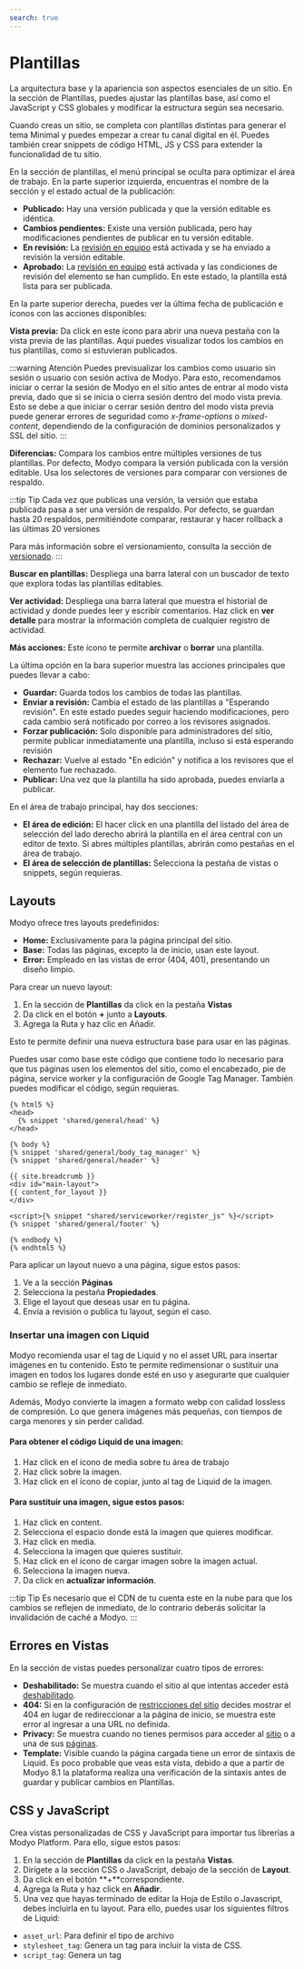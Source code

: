 ```yaml
---
search: true
---
```


# Plantillas

La arquitectura base y la apariencia son aspectos esenciales de un sitio. En la sección de Plantillas, puedes ajustar las plantillas base, así como el JavaScript y CSS globales y modificar la estructura según sea necesario.

Cuando creas un sitio, se completa con plantillas distintas para generar el tema Minimal y puedes empezar a crear tu canal digital en él. Puedes también crear snippets de código HTML, JS y CSS para extender la funcionalidad de tu sitio.

En la sección de plantillas, el menú principal se oculta para optimizar el área de trabajo. En la parte superior izquierda, encuentras el nombre de la sección y el estado actual de la publicación:

- **Publicado:** Hay una versión publicada y que la versión editable es idéntica.
- **Cambios pendientes:** Existe una versión publicada, pero hay modificaciones pendientes de publicar en tu versión editable.
- **En revisión:** La [revisión en equipo](/es/platform/core/key-concepts.html) está activada y se ha enviado a revisión la versión editable.
- **Aprobado:** La [revisión en equipo](/es/platform/core/key-concepts.html) está activada y las condiciones de revisión del elemento se han cumplido. En este estado, la plantilla está lista para ser publicada.

En la parte superior derecha, puedes ver la última fecha de publicación e íconos con las acciones disponibles:

**Vista previa:** Da click en este ícono para abrir una nueva pestaña con la vista previa de las plantillas. Aquí puedes visualizar todos los cambios en tus plantillas, como si estuvieran publicados.

:::warning Atención
Puedes previsualizar los cambios como usuario sin sesión o usuario con sesión activa de Modyo. Para esto, recomendamos iniciar o cerrar la sesión de Modyo en el sitio antes de entrar al modo vista previa, dado que si se inicia o cierra sesión dentro del modo vista previa. Esto se debe a que iniciar o cerrar sesión dentro del modo vista previa puede generar errores de seguridad como _x-frame-options_ o _mixed-content_, dependiendo de la configuración de dominios personalizados y SSL del sitio.
:::

**Diferencias:** Compara los cambios entre múltiples versiones de tus plantillas. Por defecto, Modyo compara la versión publicada con la versión editable. Usa los selectores de versiones para comparar con versiones de respaldo.

:::tip Tip
Cada vez que publicas una versión, la versión que estaba publicada pasa a ser una versión de respaldo. Por defecto, se guardan hasta 20 respaldos, permitiéndote comparar, restaurar y hacer rollback a las últimas 20 versiones

Para más información sobre el versionamiento, consulta la sección de [versionado](/es/platform/core/key-concepts.html#versionado).
:::

**Buscar en plantillas:** Despliega una barra lateral con un buscador de texto que explora todas las plantillas editables.

**Ver actividad:** Despliega una barra lateral que muestra el historial de actividad y donde puedes leer y escribir comentarios. Haz click en **ver detalle** para mostrar la información completa de cualquier registro de actividad.

**Más acciones:** Este ícono te permite **archivar** o **borrar** una plantilla.

La última opción en la bara superior muestra las acciones principales que puedes llevar a cabo:

- **Guardar:** Guarda todos los cambios de todas las plantillas.
- **Enviar a revisión:** Cambia el estado de las plantillas a "Esperando revisión". En este estado puedes seguir haciendo modificaciones, pero cada cambio será notificado por correo a los revisores asignados.
- **Forzar publicación:** Solo disponible para administradores del sitio, permite publicar inmediatamente una plantilla, incluso si está esperando revisión
- **Rechazar:** Vuelve al estado "En edición" y notifica a los revisores que el elemento fue rechazado.
- **Publicar:** Una vez que la plantilla ha sido aprobada, puedes enviarla a publicar.

En el área de trabajo principal, hay dos secciones:

- **El área de edición:** El hacer click en una plantilla del listado del área de selección del lado derecho abrirá la plantilla en el área central con un editor de texto. Si abres múltiples plantillas, abrirán como pestañas en el área de trabajo.
- **El área de selección de plantillas:** Selecciona la pestaña de vistas o snippets, según requieras.

## Layouts

Modyo ofrece tres layouts predefinidos:

* **Home:** Exclusivamente para la página principal del sitio.
* **Base:** Todas las páginas, excepto la de inicio, usan este layout.
* **Error:** Empleado en las vistas de error (404, 401), presentando un diseño limpio.

Para crear un nuevo layout:
1. En la sección de **Plantillas** da click en la pestaña **Vistas**
2. Da click en el botón **+** junto a **Layouts**.
3. Agrega la Ruta y haz clic en Añadir.

Esto te permite definir una nueva estructura base para usar en las páginas.

Puedes usar como base este código que contiene todo lo necesario para que tus páginas usen los elementos del sitio, como el encabezado, pie de página, service worker y la configuración de Google Tag Manager. También puedes modificar el código, según requieras.


```liquid
{% html5 %}
<head>
  {% snippet 'shared/general/head' %}
</head>

{% body %}
{% snippet 'shared/general/body_tag_manager' %}
{% snippet 'shared/general/header' %}

{{ site.breadcrumb }}
<div id="main-layout">
{{ content_for_layout }}
</div>

<script>{% snippet "shared/serviceworker/register_js" %}</script>
{% snippet 'shared/general/footer' %}

{% endbody %}
{% endhtml5 %}
```

Para aplicar un layout nuevo a una página, sigue estos pasos:
1. Ve a la sección **Páginas**
2. Selecciona la pestaña **Propiedades**.
3. Elige el layout que deseas usar en tu página.
4. Envía a revisión o publica tu layout, según el caso.

### Insertar una imagen con Liquid

Modyo recomienda usar el tag de Liquid y no el asset URL para insertar imágenes en tu contenido. Esto te permite redimensionar o sustituir una imagen en todos los lugares donde esté en uso y asegurarte que cualquier cambio se refleje de inmediato.

Además, Modyo convierte la imagen a formato webp con calidad lossless de compresión. Lo que genera imágenes más pequeñas, con tiempos de carga menores y sin perder calidad.


#### Para obtener el código Liquid de una imagen:

1. Haz click en el ícono de media sobre tu área de trabajo
1. Haz click sobre la imagen.
1. Haz click en el ícono de copiar, junto al tag de Liquid de la imagen.

#### Para sustituir una imagen, sigue estos pasos:

1. Haz click en content.
1. Selecciona el espacio donde está la imagen que quieres modificar.
1. Haz click en media.
1. Selecciona la imagen que quieres sustituir.
1. Haz click en el ícono de cargar imagen sobre la imagen actual.
1. Selecciona la imagen nueva.
1. Da click en **actualizar información**.

:::tip Tip
Es necesario que el CDN de tu cuenta este en la nube para que los cambios se reflejen de inmediato, de lo contrario deberás solicitar la invalidación de caché a Modyo.
:::

## Errores en Vistas

En la sección de vistas puedes personalizar cuatro tipos de errores:

* **Deshabilitado:** Se muestra cuando el sitio al que intentas acceder está [deshabilitado](/es/platform/channels/sites.html).
* **404:** Si en la configuración de [restricciones del sitio](/es/platform/channels/sites.html#privacidad) decides mostrar el 404 en lugar de redireccionar a la página de inicio, se muestra este error al ingresar a una URL no definida.
* **Privacy:** Se muestra cuando no tienes permisos para acceder al [sitio](/es/platform/channels/sites.html#privacidad) o a una de sus [páginas](/es/platform/channels/pages.html#privacidad).
* **Template:** Visible cuando la página cargada tiene un error de sintaxis de Liquid. Es poco probable que veas esta vista, debido a que a partir de Modyo 8.1 la plataforma realiza una verificación de la sintaxis antes de guardar y publicar cambios en Plantillas.

## CSS y JavaScript

Crea vistas personalizadas de CSS y JavaScript para importar tus librerías a Modyo Platform. Para ello, sigue estos pasos:

1. En la sección de **Plantillas** da click en la pestaña **Vistas**.
1. Dirígete a la sección CSS o JavaScript, debajo de la sección de **Layout**.
1. Da click en el botón **+**correspondiente.
1. Agrega la Ruta y haz click en **Añadir**.
1. Una vez que hayas terminado de editar la Hoja de Estilo o Javascript, debes incluirla en tu layout. Para ello, puedes usar los siguientes filtros de Liquid:

- `asset_url`: Para definir el tipo de archivo
- `stylesheet_tag`: Genera un tag <link> para incluir la vista de CSS.
- `script_tag`: Genera un tag <script> para incluir la vista de Javascript.

### Ejemplos
- Una vista personalizada de CSS con media: screen
- Una vista personalizada de Javascript con carga asíncrona


```html
<head>
  {{ 'my-css' | asset_url: 'css' | stylesheet_tag: media: 'screen', title: 'color style' }}
  {{ 'my-js'  | asset_url: 'js'  | script_tag: async: 'async', defer: 'defer' }}
</head>
```

Una vez guardado y publicado, se traduce al siguiente código HTML:

```html
<link href='my-css' rel='stylesheet' type='text/css' media='screen' title='color style' />
<script src='my-js' type='text/javascript' async='async' defer='defer'></script>
```

Para obtener información detallada y conocer los parámetros admitidos por estos filtros, consulta la sección de [filtros de Liquid](/es/platform/channels/liquid-markup.html#filtros-estandar).


## Snippets

Los snippets son fragmentos reutilizables de código HTML, JS o CSS para tus sitios. Para usar un snippet:

1. Copia la ruta de referencia del snippet personalizado. El código Liquid será similar a: <span v-pre>`{% snippet "nombre-del-snippet" %}`</span>.
1. Pega el código donde quieras llamar a este Snippet.

Para añadir un snippet personalizado:
1. En la sección de **Plantillas** da click en la pestaña **Snippets**
1. Navega hasta la sección Personalizado, al final del listado de snippets.
1. Da click en el botón **+**
1. Agrega la Ruta y haz clic en Añadir.


:::warning Importante
Para que el sistema reconozca el lenguaje de programación al que pertenece el snippet, debes agregar un guión bajo y después la terminación; de la siguiente manera: "front_css" o "library_js". Por defecto, el sistema reconocerá el snippet como lenguaje HTML.
:::

:::tip Tip
Todos los elementos del Template Builder usan Liquid como motor de plantillas. Para más información sobre Liquid y cómo usarlo, consulta la sección [Liquid Markup](/es/platform/channels/liquid-markup.html)
:::

En el área de trabajo, debajo de las pestañas, encontrarás una barra con estos elementos:

**Elementos de la barra de herramientas**
La barra de herramientas debajo de las pestañas del Template Builder contiene los siguientes elementos:

- **Gestor de archivos:** Abre un modal que te permite acceder a todos los archivos de tu cuenta y copiar su URL. Selecciona la pestaña **Subir archivos** para cargar nuevos archivos. Para más información sobre los beneficios y funcionalidades de Gestor de Archivos, dirígete a [Gestor de Archivos](/es/platform/content/asset-manager.html)
- **Atajos de teclado:** Muestra atajos de teclado útiles para Plantillas.
- **Snippets:** Despliega un listado con todos los snippets y la opción de copiar su código de referencia.
- **Cambios:** Despliega un listado de todas las veces y estados en los que has guardado la versión actual. Al hacer click en una de las sub-versiones, cambias el contenido del template a esa sub-versión.

:::tip Tip
Al publicar una versión, el listado de cambios desaparece, debido a que la nueva versión editable no ha tenido cambios.
:::

:::tip Tip
Las sub-versiones son específicas a cada plantilla, por lo que algunos pueden tener cambios y otros no, las que no tienen cambios no mostrarán el selector de cambios. De la misma forma, si vuelves a una sub-versión anterior de un template, no afectas al resto de los templates.
:::

:::tip Tip
Si restableces una versión anterior a la versión editable, puedes acceder a las sub-versiones de cada template de esa versión. Puedes aprender más sobre [versionado](/platform/core/key-concepts.html#versionado) aquí.
:::

Para restaurar todas las plantillas a su versión original, haz click en la acción secundaria de la barra superior **Restaurar todo**. Para que los cambios tengan efecto, debes publicar las plantillas.

## SEO

El SEO [(Search Engine Optimization)](/es/platform/channels/sites.html#seo) es fundamental para el posicionamiento de tu sitio y contenido.

En Modyo puedes controlar la forma en que los motores de búsqueda leen tu sitio y contenido, agregando meta tags de forma dinámica, según los atributos que añadas a tus páginas y contenidos.

Para añadir las meta tags en Modyo, usa este snippet de código en Plantillas y luego llámalo desde el head de tu sitio:

```html
<!-- Site SEO -->
<meta name="keywords" content="{{ site.keywords }}"/>
<meta name="author" content="{{ site.name }}"/>
<meta name="viewport" content="width=device-width, initial-scale=1.0"/>

{{ site.meta_tags }}

{% if page %}
<!-- Page SEO -->
{{ page.meta_tags }}
<meta name="description" content="{{ page.excerpt }}"/>
<meta property="og:title" content="{{ page.title }}"/>
<meta property="og:type" content="website"/>
<meta property="og:url" content="{{ page.url }}"/>
<meta property="og:image" content="{{ site.logo | asset_url : 'original' }}"/>
<meta property="og:site_name" content="{{ site.name }}"/>
<meta property="og:description" content="{{ page.excerpt }}"/>
{% endif %}
<!-- END SEO -->
```

Este snippet usa Liquid para agregar meta tags a nivel de sitio. También agrega meta tags específicas cuando el usuario navega a una página de widget o de contenido.

Puedes personalizar este snippet y definir qué meta tags deseas para URLs o tipos específicos.


## Ejemplos de SEO

A continuación te proporcionamos ejemplos de cómo usar el snippet de SEO para mejorar el SEO de diferentes casos:

### Meta tags específicos para una Entrada

Emplea este código para usar meta tags específicas cuando un usuario visita una entrada:

```html
...
{% if entry %}
<!-- Content SEO -->
<meta name="description" content="{{ entry.meta.excerpt }}" />
<meta property="og:title" content="{{ entry.meta.title }}" />
<meta property="og:url" content="{{site.url}}/{{entry.meta.type_uid}}/{{entry.meta.slug}}" />
<meta property="og:image" content="{{ entry.fields.covers.first | asset_url : 'original' }}" />
<meta property="og:site_name" content="{{ site.name }}" />
<meta property="og:description" content="{{ entry.meta.excerpt }}" />
{% if entry.type_uid = 'posts'%}
<meta property="og:type" content="article" />
{endif}
{% if entry.type_uid = 'place'%}
<meta property="og:type" content="place" />
<meta property="place:latitude" content="{{ entry.location.first.latitude }}" />
<meta property="place:longitude" content="{{ entry.location.first.longitude }}" />
{% endif %}
{% endif %}
...
```

En este caso, los tipos de entrada `posts` y `place` comparten los atributos _title_, _excerpt_ y _covers_ y difieren en el objeto _locations_. Además, define un tipo de documento diferente para cada uno.

### Meta tags específicos para Categoría en Página de Contenido

Para meta tags específicos al mostrar entradas de una categoría, copia el siguiente código:

```html
{% assign category_name = category_path | split: '/' | last | capitalize %}

{% case category_name %}
  {% when 'Category 1' %}
     {% assign category_description = 'This is the meta description for Category 1' %}
  {% when 'Categoría 2' %}
     {% assign category_description = 'This is the meta description for Category 2' %}
{% endcase %}

{% if category_path.size > 0 %}
<!-- Content Page: Index con categoría -->
<title> {{ category_name }} - {{ site.name }} </title>
<meta name="description" content="{{ category_description }}"/>
<meta property="og:title" content="{{ category_name }} - {{ site.name }}"/>
<meta property="og:type" content="website"/>
<meta property="og:url" content="{{ page.url }}/{{ category_path }}">
<meta property="og:image" content="https://d1dzq2r60kxox4.cloudfront.net/uploads/c82bdfea-3622-4c11-9a20-bea227cbdc60/original/og_image.jpg"/>
<meta property="og:site_name" content="{{ site.name }}"/>
<meta property="og:description" content="{{ category_description }}"/>
```

En este código, se crea una variable `category_name` que contiene el nombre de la categoría tomado del URL, después se utiliza un `{% if category_path.size > 0 %}` para añadir metadata pertinente a la categoría.

Liquid te permite crear contenido dinámico para tu sitio. Para conocer más acerca de Liquid y como usar Liquid Drops, visita [Liquid Markup](/es/platform/channels/liquid-markup).
